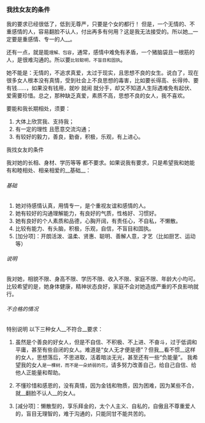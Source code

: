 ### 我找女友的条件

我的要求已经很低了，低到无尊严，只要是个女的都行！ 但是，一个无情的、不重感情的人，容易翻脸不认人，付出再多有何用？这是我无法接受的。所以她__一定要是重感情、专一的人__。

还有一点，就是能`理解、包容`，通常，感情中难免有矛盾，一个猪脑袋且一根筋的人，是很难沟通的。所以要`比较聪明，不盲目和固执`。

她不能是：无情的，不追求真爱，太过于现实，且思想不良的女生。说白了，现在很多女人根本没有真情，受到社会上不良思想的毒害，比如要长得高、长得帅、要有钱……，如果没有钱用，就吵 就闹 就分手，却又不知道人生际遇难免有起伏、爱需要珍惜。总之，那种缺乏真爱，素质不高，思想不良的女人，我不喜欢。


要能和我长期相处，须要：
1. 大体上欣赏我、支持我；
2. 有一定的理性 且愿意交流沟通；
3. 有较好的毅力，善良，勤奋，积极，乐观，有上进心。


我找女友的条件

我对她的长相、身材、学历等等 都不要求。如果说我有要求，只是希望我和她能有和睦相处、相亲相爱的__基础__：

###### 基础

1. 她对待感情认真，用情专一，是个重视友谊和感情的人。
2. 她有较好的沟通理解能力，有良好的气质，性格好、习惯好。
3. 她有良好的个人素质和品德，心胸开阔，有责任心，不自私，不懒散。
4. 比较有能力、有头脑，积极，乐观，自信，不盲目和固执。
5. [加分项]：开朗活泼、温柔、贤惠、聪明、善解人意，才艺（比如厨艺、运动等）

###### 说明

  我对她，相貌不限、身高不限、学历不限、收入不限、家庭不限、年龄大小均可。比较希望的是，她身体健康，精神状态良好，家庭不会对她造成严重的不良影响就行。

###### 不合格的情况

特别说明 以下三种女人__不符合__要求：

1. 虽然是个善良的好女人，但是不自信、不积极、不上进、不奋斗，过于低调和平庸，甚至有些自闭的女人。难道是“女人无才便是德”？但我__看不惯__这样的女人，思想落后，不思进取，活着暗淡无光，甚至还有一些“负能量”。 我希望我的女人`是一棵树，而不是一朵娇弱的花`，请多努力改善自己，给自己自信、给他人正能量和帮助。

2. 不懂珍惜和感恩的，没有真情，因为金钱和物质，因为困难，因为某些不合，就__翻脸不认人__的女人。

3. [减分项]：懒散型的，享乐拜金的，太个人主义、自私的，自傲且不尊重爱人的，盲目无理智的，难于沟通的，只能同甘不能共苦的。

